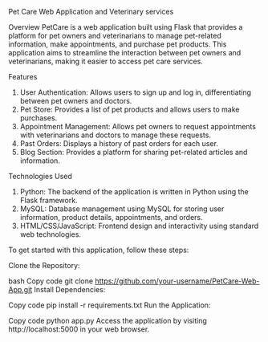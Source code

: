 Pet Care Web Application and Veterinary services

Overview
PetCare is a web application built using Flask that provides a platform for pet owners and veterinarians to manage pet-related information, make appointments, and purchase pet products. This application aims to streamline the interaction between pet owners and veterinarians, making it easier to access pet care services.

Features
1. User Authentication: Allows users to sign up and log in, differentiating between pet owners and doctors.
2. Pet Store: Provides a list of pet products and allows users to make purchases.
3. Appointment Management: Allows pet owners to request appointments with veterinarians and doctors to manage these requests.
4. Past Orders: Displays a history of past orders for each user.
5. Blog Section: Provides a platform for sharing pet-related articles and information.


Technologies Used
1. Python: The backend of the application is written in Python using the Flask framework.
2. MySQL: Database management using MySQL for storing user information, product details, appointments, and orders.
3. HTML/CSS/JavaScript: Frontend design and interactivity using standard web technologies.




To get started with this application, follow these steps:

Clone the Repository:

bash
Copy code
git clone https://github.com/your-username/PetCare-Web-App.git
Install Dependencies:

Copy code
pip install -r requirements.txt
Run the Application:

Copy code
python app.py
Access the application by visiting http://localhost:5000 in your web browser.
